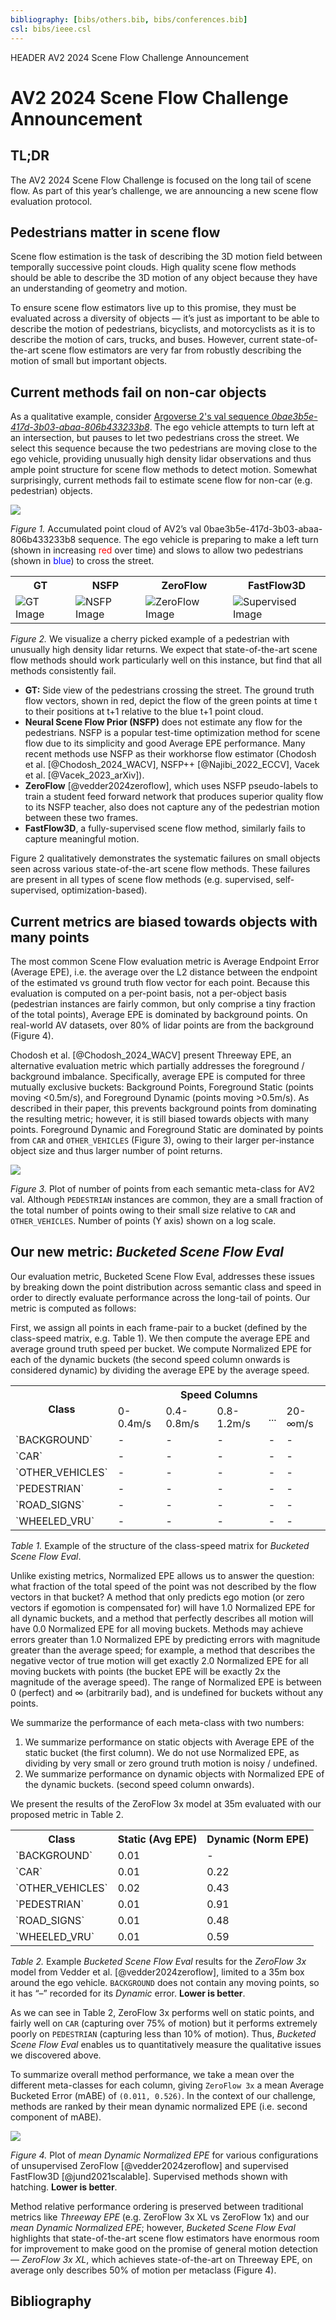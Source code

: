 ```yaml
---
bibliography: [bibs/others.bib, bibs/conferences.bib]
csl: bibs/ieee.csl
---
```


HEADER AV2 2024 Scene Flow Challenge Announcement

# AV2 2024 Scene Flow Challenge Announcement

## TL;DR

The AV2 2024 Scene Flow Challenge is focused on the long tail of scene flow. As part of this year’s challenge, we are announcing a new scene flow evaluation protocol.

## Pedestrians matter in scene flow

Scene flow estimation is the task of describing the 3D motion field between temporally successive point clouds. High quality scene flow methods should be able to describe the 3D motion of any object because they have an understanding of geometry and motion.

To ensure scene flow estimators live up to this promise, they must be evaluated across a diversity of objects — it’s just as important to be able to describe the motion of pedestrians, bicyclists, and motorcyclists as it is to describe the motion of cars, trucks, and buses. However, current state-of-the-art scene flow estimators are very far from robustly describing the motion of small but important objects.


## Current methods fail on non-car objects

As a qualitative example, consider [Argoverse 2's val sequence _0bae3b5e-417d-3b03-abaa-806b433233b8_](./av_vis/av2/val_75.html#0bae3b5e-417d-3b03-abaa-806b433233b8). The ego vehicle attempts to turn left at an intersection, but pauses to let two pedestrians cross the street. We select this sequence because the two pedestrians are moving close to the ego vehicle, providing unusually high density lidar observations and thus ample point structure for scene flow methods to detect motion. Somewhat surprisingly, current methods fail to estimate scene flow for non-car (e.g. pedestrian) objects.

<div class="figure_box">

<img src="./img/static/av2_2024_scene_flow/bev.png" class="centered">

<div class="caption">

_Figure 1._ Accumulated point cloud of AV2’s val 0bae3b5e-417d-3b03-abaa-806b433233b8 sequence. The ego vehicle is preparing to make a left turn (shown in increasing <span style="color:red;">red</span> over time) and slows to allow two pedestrians (shown in <span style="color:blue;">blue</span>) to cross the street. 

</div>
</div>


<div class="figure_box">

<table>
    <tr>
        <th>GT</th>
        <th>NSFP</th>
        <th>ZeroFlow</th>
        <th>FastFlow3D</th>
    </tr>
    <tr>
        <td><img src="./img/static/av2_2024_scene_flow/ped_flow_gt.png" alt="GT Image"></td>
        <td><img src="./img/static/av2_2024_scene_flow/ped_flow_nsfp.png" alt="NSFP Image"></td>
        <td><img src="./img/static/av2_2024_scene_flow/ped_flow_zeroflow.png" alt="ZeroFlow Image"></td>
        <td><img src="./img/static/av2_2024_scene_flow/ped_flow_supervised.png" alt="Supervised Image"></td>
    </tr>
</table>

<div class="caption">

_Figure 2._ We visualize a cherry picked example of a pedestrian with unusually high density lidar returns. We expect that state-of-the-art scene flow methods should work particularly well on this instance, but find that all methods consistently fail. 

 - **GT:** Side view of the pedestrians crossing the street. The ground truth flow vectors, shown in red, depict the flow of the green points at time t to their positions at t+1 relative to the blue t+1 point cloud.
- **Neural Scene Flow Prior (NSFP)** does not estimate any flow for the pedestrians. NSFP is a popular test-time optimization method for scene flow due to its simplicity and good Average EPE performance. Many recent methods use NSFP as their workhorse flow estimator (Chodosh et al. [@Chodosh_2024_WACV], NSFP++ [@Najibi_2022_ECCV], Vacek et al. [@Vacek_2023_arXiv]). 
 - **ZeroFlow** [@vedder2024zeroflow], which uses NSFP pseudo-labels to train a student feed forward network that produces superior quality flow to its NSFP teacher, also does not capture any of the pedestrian motion between these two frames. 
 - **FastFlow3D**, a fully-supervised scene flow method, similarly fails to capture meaningful motion.

</div>
</div>

Figure 2 qualitatively demonstrates the systematic failures on small objects seen across various state-of-the-art scene flow methods. These failures are present in all types of scene flow methods (e.g. supervised, self-supervised, optimization-based).


## Current metrics are biased towards objects with many points

The most common Scene Flow evaluation metric is Average Endpoint Error (Average EPE), i.e. the average over the L2 distance between the endpoint of the estimated vs ground truth flow vector for each point. Because this evaluation is computed on a per-point basis, not a per-object basis (pedestrian instances are fairly common, but only comprise a tiny fraction of the total points), Average EPE is dominated by background points. On real-world AV datasets, over 80% of lidar points are from the background (Figure 4).

Chodosh et al. [@Chodosh_2024_WACV] present Threeway EPE, an alternative evaluation metric which partially addresses the foreground / background imbalance. Specifically, average EPE is computed for three mutually exclusive buckets: Background Points, Foreground Static (points moving <0.5m/s), and Foreground Dynamic (points moving >0.5m/s). As described in their paper, this prevents background points from dominating the resulting metric; however, it is still biased towards objects with many points. Foreground Dynamic and Foreground Static are dominated by points from `CAR` and `OTHER_VEHICLES` (Figure 3), owing to their larger per-instance object size and thus larger number of point returns.


<div class="figure_box">

<img src="./img/static/av2_2024_scene_flow/point_plot.png" class="centered">

<div class="caption">

_Figure 3._ Plot of number of points from each semantic meta-class for AV2 val. Although `PEDESTRIAN` instances are common, they are a small fraction of the total number of points owing to their small size relative to `CAR` and `OTHER_VEHICLES`. Number of points (Y axis) shown on a log scale.  
</div>
</div>


## Our new metric: _Bucketed Scene Flow Eval_

Our evaluation metric, Bucketed Scene Flow Eval, addresses these issues by breaking down the point distribution across semantic class and speed in order to directly evaluate performance across the long-tail of points. Our metric is computed as follows:

First, we assign all points in each frame-pair to a bucket (defined by the class-speed matrix, e.g. Table 1). We then compute the average EPE and average ground truth speed per bucket. We compute Normalized EPE for each of the dynamic buckets (the second speed column onwards is considered dynamic) by dividing the average EPE by the average speed. 

<div class="figure_box">

<table class="data_table">
  <tr><th rowspan="2" style="text-align: center;">Class</th><th colspan="5" style="text-align: center;">Speed Columns</th></tr>
  <tr><td>0-0.4m/s</td><td>0.4-0.8m/s</td><td>0.8-1.2m/s</td><td>...</td><td>20-∞m/s</td></tr>
  <tr><td>`BACKGROUND`</td><td>-</td><td>-</td><td>-</td><td>-</td><td>-</td></tr>
  <tr><td>`CAR`</td><td>-</td><td>-</td><td>-</td><td>-</td><td>-</td></tr>
  <tr><td>`OTHER_VEHICLES`</td><td>-</td><td>-</td><td>-</td><td>-</td><td>-</td></tr>
  <tr><td>`PEDESTRIAN`</td><td>-</td><td>-</td><td>-</td><td>-</td><td>-</td></tr>
  <tr><td>`ROAD_SIGNS`</td><td>-</td><td>-</td><td>-</td><td>-</td><td>-</td></tr>
  <tr><td>`WHEELED_VRU`</td><td>-</td><td>-</td><td>-</td><td>-</td><td>-</td></tr>
</table>

<div class="caption">

_Table 1._ Example of the structure of the class-speed matrix for _Bucketed Scene Flow Eval_.  
</div>
</div>

Unlike existing metrics, Normalized EPE allows us to answer the question: what fraction of the total speed of the point was not described by the flow vectors in that bucket? A method that only predicts ego motion (or zero vectors if egomotion is compensated for) will have 1.0 Normalized EPE for all dynamic buckets, and a method that perfectly describes all motion will have 0.0 Normalized EPE for all moving buckets. Methods may achieve errors greater than 1.0 Normalized EPE by predicting errors with magnitude greater than the average speed; for example, a method that describes the negative vector of true motion will get exactly 2.0 Normalized EPE for all moving buckets with points (the bucket EPE will be exactly 2x the magnitude of the average speed). The range of Normalized EPE is between 0 (perfect) and ∞ (arbitrarily bad), and is undefined for buckets without any points.

We summarize the performance of each meta-class with two numbers:

1) We summarize performance on static objects with Average EPE of the static bucket (the first column). We do not use Normalized EPE, as dividing by very small or zero ground truth motion is noisy / undefined.
2) We summarize performance on dynamic objects with Normalized EPE of the dynamic buckets. (second speed column onwards).

We present the results of the ZeroFlow 3x model at 35m evaluated with our proposed metric in Table 2. 

<div class="figure_box">

<table class="data_table">
  <tr><th style="text-align: center;">Class</th><th style="text-align: center;">Static (Avg EPE)</th><th style="text-align: center;">Dynamic (Norm EPE)</th></tr>
  <tr><td>`BACKGROUND`</td><td>0.01</td><td>-</td></tr>
  <tr><td>`CAR`</td><td>0.01</td><td>0.22</td></tr>
  <tr><td>`OTHER_VEHICLES`</td><td>0.02</td><td>0.43</td></tr>
  <tr><td>`PEDESTRIAN`</td><td>0.01</td><td>0.91</td></tr>
  <tr><td>`ROAD_SIGNS`</td><td>0.01</td><td>0.48</td></tr>
  <tr><td>`WHEELED_VRU`</td><td>0.01</td><td>0.59</td></tr>
</table>

<div class="caption">

_Table 2._ Example _Bucketed Scene Flow Eval_ results for the _ZeroFlow 3x_ model from Vedder et al. [@vedder2024zeroflow], limited to a 35m box around the ego vehicle. `BACKGROUND` does not contain any moving points, so it has “–” recorded for its _Dynamic_ error. **Lower is better**.  
</div>
</div>

As we can see in Table 2, ZeroFlow 3x performs well on static points, and fairly well on `CAR` (capturing over 75% of motion) but it performs extremely poorly on `PEDESTRIAN` (capturing less than 10% of motion). Thus, _Bucketed Scene Flow Eval_ enables us to quantitatively measure the qualitative issues we discovered above.

To summarize overall method performance, we take a mean over the different meta-classes for each column, giving `ZeroFlow 3x` a mean Average Bucketed Error (mABE) of `(0.011, 0.526)`. In the context of our challenge, methods are ranked by their mean dynamic normalized EPE (i.e. second component of mABE).

<div class="figure_box">

<img src="./img/static/av2_2024_scene_flow/mean_DNEPE_plot.png" class="centered">

<div class="caption">

_Figure 4._ Plot of _mean Dynamic Normalized EPE_ for various configurations of unsupervised ZeroFlow [@vedder2024zeroflow] and supervised FastFlow3D [@jund2021scalable]. Supervised methods shown with hatching. **Lower is better**.

</div>
</div>

Method relative performance ordering is preserved between traditional metrics like _Threeway EPE_ (e.g. ZeroFlow 3x XL vs ZeroFlow 1x) and our _mean Dynamic Normalized EPE_; however, _Bucketed Scene Flow Eval_ highlights that state-of-the-art scene flow estimators have enormous room for improvement to make good on the promise of general motion detection — _ZeroFlow 3x XL_, which achieves state-of-the-art on Threeway EPE, on average only describes 50% of motion per metaclass (Figure 4).

## Bibliography

<!-- [@Chodosh_2024_WACV]: Chodosh et al. _Re-Evaluating LiDAR Scene Flow for Autonomous Driving._ WACV 2024. -->
<!-- [@Najibi_2022_ECCV]: Najibi et al. _Motion Inspired Unsupervised Perception and Prediction in Autonomous DrivingMotion Inspired Unsupervised Perception and Prediction in Autonomous Driving._ ECCV 2022.
[@Vacek_2023_arXiv]: Vacek et al. _Regularizing Self-supervised 3D Scene Flows with Surface Awareness and Cyclic Consistency._ arXiv 2023.
[@vedder2024zeroflow]: Vedder et al. _ZeroFlow: Scalable Scene Flow via Distillation._ arXiv 2023.
[@jund2021scalable]: Jund et al. _Scalable Scene Flow from Point Clouds in the Real World._ ICRA 2021. -->